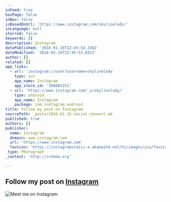 ```yaml
---
inFeed: true
hasPage: false
inNav: false
isBasedOnUrl: 'https://www.instagram.com/skylinelady/'
inLanguage: null
starred: false
keywords: []
description: Instagram
datePublished: '2016-01-16T22:45:54.249Z'
dateModified: '2016-01-16T22:45:53.845Z'
author: []
related: []
app_links:
  - url: 'instagram://user?username=skylinelady'
    type: ios
    app_name: Instagram
    app_store_id: '389801252'
  - url: 'https://www.instagram.com/_u/skylinelady/'
    type: android
    app_name: Instagram
    package: com.instagram.android
title: Follow my post on Instagram
sourcePath: _posts/2016-01-16-social-connect.md
published: true
authors: []
publisher:
  name: Instagram
  domain: www.instagram.com
  url: 'https://www.instagram.com'
  favicon: 'https://instagramstatic-a.akamaihd.net/h1/images/ico/favicon.ico/7cdab0872b15.ico'
_type: Photograph
_context: 'http://schema.org'

---
```

## Follow my post on **[Instagram][0]**
![Meet me on Instagram](https://s3-us-west-2.amazonaws.com/the-grid-img/p/6bf615cee42754feda2b637f472585db92522f1d.gif)

[0]: https://app.thegrid.io/posts/d87b689e-084e-4708-8a4b-954976816e42/null